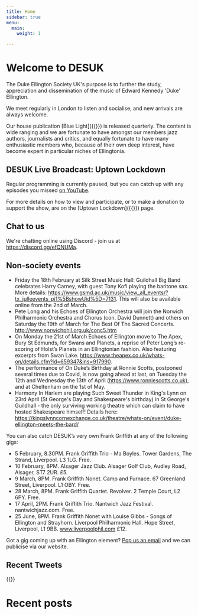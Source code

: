 ```yaml
---
title: Home
sidebar: true
menu:
  main:
    weight: 1

---
```

# Welcome to DESUK

The Duke Ellington Society UK's purpose is to further the study, appreciation and dissemination of the music of Edward Kennedy 'Duke' Ellington.

We meet regularly in London to listen and socialise, and new arrivals are always welcome.

Our house publication [Blue Light]({{<relref blue_light>}}) is released quarterly. The content is wide ranging and we are fortunate to have amongst our members jazz authors, journalists and critics, and equally fortunate to have many enthusiastic members who, because of their own deep interest, have become expert in particular niches of Ellingtonia.

## DESUK Live Broadcast: Uptown Lockdown

Regular programming is currently paused, but you can catch up with any episodes you missed [on YouTube](https://www.youtube.com/channel/UCq3QqJgdSJwk4nlmnnaH42Q/).

For more details on how to view and participate, or to make a donation to support the show, are on the [Uptown Lockdown]({{<relref uptown_lockdown>}}) page.

## Chat to us

We're chatting online using Discord - join us at https://discord.gg/efQNUMa.

## Non-society events

* Friday the 18th February at Silk Street Music Hall: Guildhall Big Band celebrates Harry Carney, with guest Tony Kofi playing the baritone sax. More details: https://www.gsmd.ac.uk/music/view_all_events/?tx_julleevents_pi1%5BshowUid%5D=7131. This will also be available online from the 2nd of March.
* Pete Long and his Echoes of Ellington Orchestra will join the Norwich Philharmonic Orchestra and Chorus (con. David Dunnett) and others on Saturday the 19th of March for The Best Of The Sacred Concerts. http://www.norwichphil.org.uk/conc5.htm
* On Monday the 21st of March Echoes of Ellington move to The Apex, Bury St Edmunds, for Swans and Planets, a reprise of Peter Long’s re-scoring of Holst’s Planets in an Ellingtonian fashion. Also featuring excerpts from Swan Lake. https://www.theapex.co.uk/whats-on/details.cfm?id=659347&ins=917990.
* The performance of On Duke’s Birthday at Ronnie Scotts, postponed several times due to Covid, is now going ahead at last, on Tuesday the 12th and Wednesday the 13th of April (https://www.ronniescotts.co.uk), and at Cheltenham on the 1st of May.
* Harmony In Harlem are playing Such Sweet Thunder in King's Lynn on 23rd April (St George's Day and Shakespeare's birthday) in St George's Guildhall - the only surviving working theatre which can claim to have hosted Shakespeare himself! Details here: https://kingslynncornexchange.co.uk/theatre/whats-on/event/duke-ellington-meets-the-bard/

You can also catch DESUK’s very own Frank Griffith at any of the following gigs:

* 5 February, 8.30PM. Frank Griffith Trio - Ma Boyles. Tower Gardens, The Strand, Liverpool. L3 1LG. Free.
* 10 February, 8PM. Alsager Jazz Club. Alsager Golf Club, Audley Road, Alsager, ST7 2UR. £5.
* 9 March, 8PM. Frank Griffith Nonet. Camp and Furnace. 67 Greenland Street, Liverpool. L1 OBY. Free.
* 28 March, 8PM. Frank Griffith Quartet. Revolver. 2 Temple Court, L2 6PY. Free.
* 17 April, 2PM. Frank Griffith Trio. Nantwich Jazz Festival. nantwichjazz.com. Free.
* 25 June, 8PM. Frank Griffith Nonet with Louise Gibbs - Songs of Ellington and Strayhorn. Liverpool Philharmonic Hall. Hope Street, Liverpool, L1 9BB. www.liverpoolphil.com £12.


Got a gig coming up with an Ellington element? <a href="mailto:desuk@dukeellington.org.uk">Pop us an email</a> and we can publicise via our website.
## Recent Tweets

{{<tweets tweet-limit="2">}}

# Recent posts
